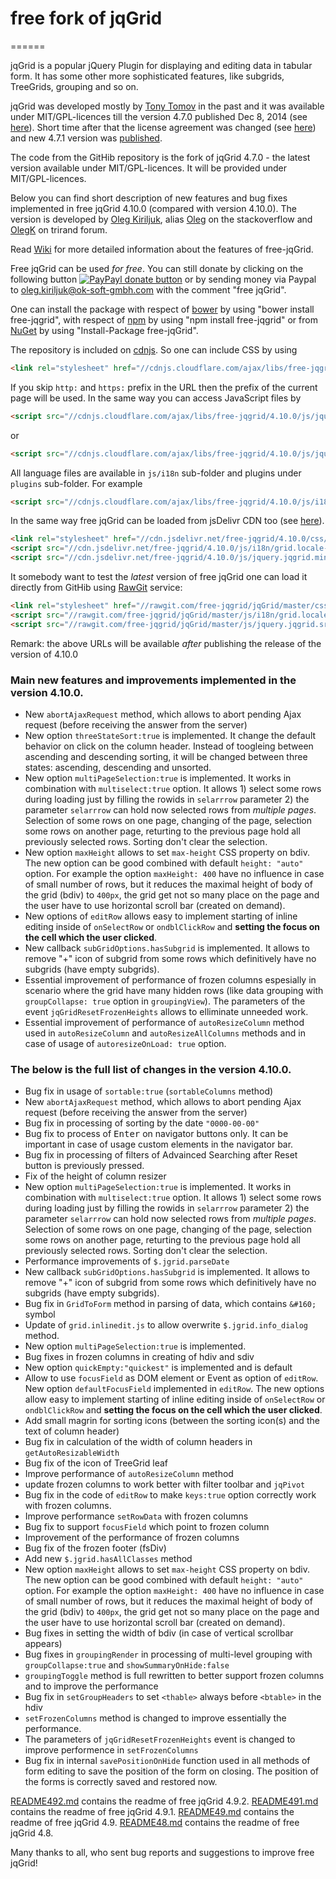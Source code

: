 # free fork of jqGrid
======

jqGrid is a popular jQuery Plugin for displaying and editing data in tabular form. It has some other more sophisticated features, like subgrids, TreeGrids, grouping and so on.

jqGrid was developed mostly by [Tony Tomov](https://github.com/tonytomov) in the past and it was available under MIT/GPL-licences till the version 4.7.0 published Dec 8, 2014 (see [here](https://github.com/tonytomov/jqGrid/tree/v4.7.0)). Short time after that the license agreement was changed (see <a href="https://github.com/tonytomov/jqGrid/commit/1b2cb55c93ee8b279f15a3faf5a2f82a98da3b4c">here</a>) and new 4.7.1 version was <a href="https://github.com/tonytomov/jqGrid/tree/v4.7.1">published</a>.

The code from the GitHib repository is the fork of jqGrid 4.7.0 - the latest version available under MIT/GPL-licences. It will be provided under MIT/GPL-licences.

Below you can find short description of new features and bug fixes implemented in free jqGrid 4.10.0 (compared with version 4.10.0). The version is developed by [Oleg Kiriljuk](https://github.com/OlegKi), alias [Oleg](http://stackoverflow.com/users/315935/oleg) on the stackoverflow and [OlegK](http://www.trirand.com/blog/?page_id=393) on trirand forum.

Read [Wiki](https://github.com/free-jqgrid/jqGrid/wiki) for more detailed information about the features of free-jqGrid.

Free jqGrid can be used *for free*. You can still donate by clicking on the following button [![PayPayl donate button](https://www.paypalobjects.com/webstatic/en_US/btn/btn_donate_pp_142x27.png)](https://www.paypal.com/cgi-bin/webscr?cmd=_s-xclick&hosted_button_id=JGTCBLQM2BYHG "Donate once-off to free jqGrid project using Paypal") or by sending money via Paypal to oleg.kiriljuk@ok-soft-gmbh.com with the comment "free jqGrid".

One can install the package with respect of [bower](http://bower.io/search/?q=free-jqgrid) by using "bower install free-jqgrid", with respect of [npm](https://www.npmjs.com/package/free-jqgrid) by using "npm install free-jqgrid" or from [NuGet](https://www.nuget.org/packages/free-jqGrid) by using "Install-Package free-jqGrid".

The repository is included on [cdnjs](https://cdnjs.com/libraries/free-jqgrid). So one can include CSS by using
```html
<link rel="stylesheet" href="//cdnjs.cloudflare.com/ajax/libs/free-jqgrid/4.10.0/css/ui.jqgrid.css">
```
If you skip `http:` and `https:` prefix in the URL then the prefix of the current page will be used. In the same way you can access JavaScript files by
```html
<script src="//cdnjs.cloudflare.com/ajax/libs/free-jqgrid/4.10.0/js/jquery.jqgrid.min.js"></script>
```
or
```html
<script src="//cdnjs.cloudflare.com/ajax/libs/free-jqgrid/4.10.0/js/jquery.jqgrid.src.js"></script>
```
All language files are available in `js/i18n` sub-folder and plugins under `plugins` sub-folder. For example
```html
<script src="//cdnjs.cloudflare.com/ajax/libs/free-jqgrid/4.10.0/js/i18n/grid.locale-de.js"></script>
```

In the same way free jqGrid can be loaded from jsDelivr CDN too (see [here](http://www.jsdelivr.com/#!free-jqgrid)). 
```html
<link rel="stylesheet" href="//cdn.jsdelivr.net/free-jqgrid/4.10.0/css/ui.jqgrid.css">
<script src="//cdn.jsdelivr.net/free-jqgrid/4.10.0/js/i18n/grid.locale-de.js"></script>
<script src="//cdn.jsdelivr.net/free-jqgrid/4.10.0/js/jquery.jqgrid.min.js"></script>
```

It somebody want to test the *latest* version of free jqGrid one can load it directly from GitHib using [RawGit](http://rawgit.com/) service:
```html
<link rel="stylesheet" href="//rawgit.com/free-jqgrid/jqGrid/master/css/ui.jqgrid.css">
<script src="//rawgit.com/free-jqgrid/jqGrid/master/js/i18n/grid.locale-de.js"></script>
<script src="//rawgit.com/free-jqgrid/jqGrid/master/js/jquery.jqgrid.src.js"></script>
```

Remark: the above URLs will be available *after* publishing the release of the version of 4.10.0

### Main new features and improvements implemented in the version 4.10.0.

* New `abortAjaxRequest` method, which allows to abort pending Ajax request (before receiving the answer from the server)
* New option `threeStateSort:true` is implemented. It change the default behavior on click on the column header. Instead of toogleing between ascending and descending sorting, it will be changed between three states: ascending, descending and unsorted.
* New option `multiPageSelection:true` is implemented. It works in combination with `multiselect:true` option. It allows 1) select some rows during loading just by filling the rowids in `selarrrow` parameter 2) the parameter `selarrrow` can hold now selected rows from *multiple pages*. Selection of some rows on one page, changing of the page, selection some rows on another page, returting to the previous page hold all previously selected rows. Sorting don't clear the selection.
* New option `maxHeight` allows to set `max-height` CSS property on bdiv. The new option can be good combined with default `height: "auto"` option. For example the option `maxHeight: 400` have no influence in case of small number of rows, but it reduces the maximal height of body of the grid (bdiv) to `400px`, the grid get not so many place on the page and the user have to use horizontal scroll bar (created on demand).
* New options of `editRow` allows easy to implement starting of inline editing inside of `onSelectRow` or `ondblClickRow` and **setting the focus on the cell which the user clicked**.
* New callback `subGridOptions.hasSubgrid` is implemented. It allows to remove "+" icon of subgrid from some rows which definitively have no subgrids (have empty subgrids).
* Essential improvement of performance of frozen columns espesially in scenario where the grid have many hidden rows (like data grouping with `groupCollapse: true` option in `groupingView`). The parameters of the event `jqGridResetFrozenHeights` allows to elliminate unneeded work.
* Essential improvement of performance of `autoResizeColumn` method used in `autoResizeColumn` and `autoResizeAllColumns` methods and in case of usage of `autoresizeOnLoad: true` option.

### The below is the full list of changes in the version 4.10.0.

* Bug fix in usage of `sortable:true` (`sortableColumns` method)
* New `abortAjaxRequest` method, which allows to abort pending Ajax request (before receiving the answer from the server)
* Bug fix in processing of sorting by the date `"0000-00-00"`
* Bug fix to process of <kbd>Enter</kbd> on navigator buttons only. It can be important in case of usage custom elements in the navigator bar.
* Bug fix in processing of filters of Advainced Searching after Reset button is previously pressed.
* Fix of the height of column resizer
* New option `multiPageSelection:true` is implemented. It works in combination with `multiselect:true` option. It allows 1) select some rows during loading just by filling the rowids in `selarrrow` parameter 2) the parameter `selarrrow` can hold now selected rows from *multiple pages*. Selection of some rows on one page, changing of the page, selection some rows on another page, returting to the previous page hold all previously selected rows. Sorting don't clear the selection.
* Performance improvements of `$.jgrid.parseDate`
* New callback `subGridOptions.hasSubgrid` is implemented. It allows to remove "+" icon of subgrid from some rows which definitively have no subgrids (have empty subgrids).
* Bug fix in `GridToForm` method in parsing of data, which contains `&#160;` symbol
* Update of `grid.inlinedit.js` to allow overwrite `$.jgrid.info_dialog` method.
* New option `multiPageSelection:true` is implemented.
* Bug fixes in frozen columns in creating of hdiv and sdiv
* New option `quickEmpty:"quickest"` is implemented and is default
* Allow to use `focusField` as DOM element or Event as option of `editRow`. New option `defaultFocusField` implemented in `editRow`. The new options allow easy to implement starting of inline editing inside of `onSelectRow` or `ondblClickRow` and **setting the focus on the cell which the user clicked**.
* Add small magrin for sorting icons (between the sorting icon(s) and the text of column header)
* Bug fix in calculation of the width of column headers in `getAutoResizableWidth`
* Bug fix of the icon of TreeGrid leaf
* Improve performance of `autoResizeColumn` method
* update frozen columns to work better with filter toolbar and `jqPivot`
* Bug fix in the code of `editRow` to make `keys:true` option correctly work with frozen columns.
* Improve performance `setRowData` with frozen columns
* Bug fix to support `focusField` which point to frozen column
* Improvement of the performance of frozen columns
* Bug fix of the frozen footer (fsDiv)
* Add new `$.jgrid.hasAllClasses` method
* New option `maxHeight` allows to set `max-height` CSS property on bdiv. The new option can be good combined with default `height: "auto"` option. For example the option `maxHeight: 400` have no influence in case of small number of rows, but it reduces the maximal height of body of the grid (bdiv) to `400px`, the grid get not so many place on the page and the user have to use horizontal scroll bar (created on demand).
* Bug fixes in setting the width of bdiv (in case of vertical scrollbar appears)
* Bug fixes in `groupingRender` in processing of multi-level grouping with `groupCollapse:true` and `showSummaryOnHide:false`
* `groupingToggle` method is full rewritten to better support frozen columns and to improve the performance
* Bug fix in `setGroupHeaders` to set `<thable>` always before `<btable>` in the hdiv
* `setFrozenColumns` method is changed to improve essentially the performance.
* The parameters of `jqGridResetFrozenHeights` event is changed to improve performence in `setFrozenColumns`
* Bug fix in internal `savePositionOnHide` function used in all methods of form editing to save the position of the form on closing. The position of the forms is correctly saved and restored now.

[README492.md](https://github.com/free-jqgrid/jqGrid/blob/master/README492.md) contains the readme of free jqGrid 4.9.2.
[README491.md](https://github.com/free-jqgrid/jqGrid/blob/master/README491.md) contains the readme of free jqGrid 4.9.1.
[README49.md](https://github.com/free-jqgrid/jqGrid/blob/master/README49.md) contains the readme of free jqGrid 4.9.
[README48.md](https://github.com/free-jqgrid/jqGrid/blob/master/README48.md) contains the readme of free jqGrid 4.8.

Many thanks to all, who sent bug reports and suggestions to improve free jqGrid!

